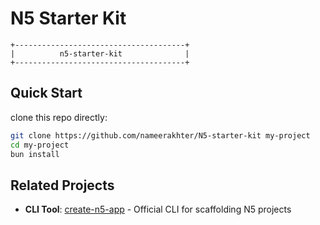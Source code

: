 # N5 Starter Kit

```text
+--------------------------------------+
|          n5-starter-kit              |
+--------------------------------------+
```

## Quick Start

clone this repo directly:

```bash
git clone https://github.com/nameerakhter/N5-starter-kit my-project
cd my-project
bun install
```

## Related Projects

- **CLI Tool**: [create-n5-app](https://github.com/nameerakhter/create-n5-app) - Official CLI for scaffolding N5 projects
